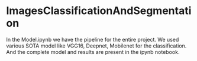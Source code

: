 # ImagesClassificationAndSegmentation

In the Model.ipynb we have the pipeline for the entire project. 
We used various SOTA model like VGG16, Deepnet, Mobilenet for the classification. 
And the complete model and results are present in the ipynb notebook. 
